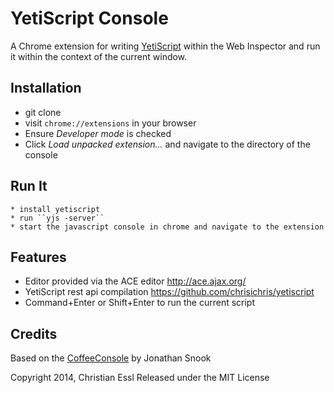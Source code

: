 YetiScript Console
=================

A Chrome extension for writing [YetiScript](https://github.com/chrisichris/yetiscript) 
within the Web Inspector and run it within the context of the current window.

Installation
------------
     
   * git clone 
   * visit ``chrome://extensions`` in your browser
   * Ensure *Developer mode* is checked
   * Click *Load unpacked extension...* and navigate to the directory of the console

Run It
------
    
    * install yetiscript
    * run ``yjs -server``
    * start the javascript console in chrome and navigate to the extension

Features
--------

   * Editor provided via the ACE editor http://ace.ajax.org/
   * YetiScript rest api compilation https://github.com/chrisichris/yetiscript
   * Command+Enter or Shift+Enter to run the current script

Credits
-------

Based on the [CoffeeConsole](https://github.com/snookca/CoffeeConsole) 
by Jonathan Snook

Copyright 2014, Christian Essl
Released under the MIT License
